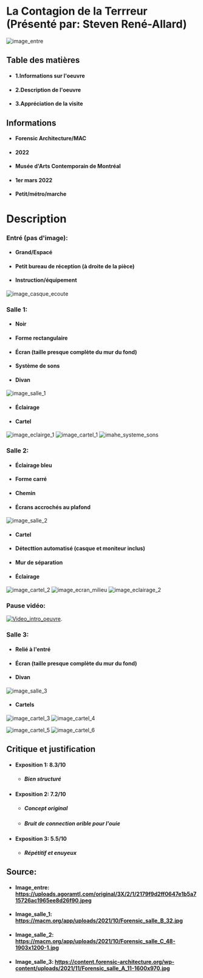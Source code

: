 # La Contagion de la Terrreur (Présenté par: Steven René-Allard)
![image_entre](https://uploads.agoramtl.com/original/3X/2/1/2179f9d2ff0647e1b5a715726ac1965ee8d26f90.jpeg)

## Table des matières
* #### 1.Informations sur l'oeuvre
* #### 2.Description de l'oeuvre
* #### 3.Appréciation de la visite

## Informations
* #### Forensic Architecture/MAC
* #### 2022
* #### Musée d'Arts Contemporain de Montréal
* #### 1er mars 2022
* #### Petit/métro/marche

# Description 
### Entré (pas d'image): 
* #### Grand/Espacé 
* #### Petit bureau de réception (à droite de la pièce)
* #### Instruction/équipement
![image_casque_ecoute](Medias/image_casque_ecoute.jpg)

### Salle 1:
* #### Noir
* #### Forme rectangulaire
* #### Écran (taille presque complète du mur du fond)
* #### Système de sons 
* #### Divan
![image_salle_1](https://macm.org/app/uploads/2021/10/Forensic_salle_B_32.jpg)

* #### Éclairage
* #### Cartel
![image_eclairge_1](Medias/image_eclairage_1.jpg)
![image_cartel_1](Medias/image_cartel_1.jpg)
![imahe_systeme_sons](Medias/image_hautprleur.jpg)

### Salle 2:
* #### Éclairage bleu
* #### Forme carré
* #### Chemin
* #### Écrans accrochés au plafond
![image_salle_2](https://macm.org/app/uploads/2021/10/Forensic_salle_C_48-1903x1200-1.jpg)

* #### Cartel
* #### Détecttion automatisé (casque et moniteur inclus)
* #### Mur de séparation
* #### Éclairage
![image_cartel_2](Medias/image_cartel_2.jpg)
![image_ecran_milieu](Medias/image_ecran_milieu.jpg)
![image_eclairage_2](Medias/image_eclairage_2.jpg)

### Pause vidéo:
[![Video_intro_oeuvre](http://img.youtube.com/vi/08Z86x7ISl4/0.jpg)](http://www.youtube.com/watch?v=08Z86x7ISl4). 

### Salle 3:

* #### Relié à l'entré
* #### Écran (taille presque complète du mur du fond)
* #### Divan
![image_salle_3](https://content.forensic-architecture.org/wp-content/uploads/2021/11/Forensic_salle_A_11-1600x970.jpg)

* #### Cartels
![image_cartel_3](Medias/image_cartel_3.jpg)
![image_cartel_4](Medias/image_cartel_4.jpg)

![image_cartel_5](Medias/image_cartel_5.jpg)
![image_cartel_6](Medias/image_cartel_6.jpg)

## Critique et justification
* #### Exposition 1: 8.3/10
  * ##### Bien structuré
* #### Exposition 2: 7.2/10
  * ##### Concept original
  * ##### Bruit de connection orible pour l'ouie
* #### Exposition 3: 5.5/10
  * ##### Répétitif et enuyeux

## Source: 
* #### Image_entre: https://uploads.agoramtl.com/original/3X/2/1/2179f9d2ff0647e1b5a715726ac1965ee8d26f90.jpeg
* #### Image_salle_1: https://macm.org/app/uploads/2021/10/Forensic_salle_B_32.jpg
* #### Image_salle_2: https://macm.org/app/uploads/2021/10/Forensic_salle_C_48-1903x1200-1.jpg
* #### Image_salle_3: https://content.forensic-architecture.org/wp-content/uploads/2021/11/Forensic_salle_A_11-1600x970.jpg
